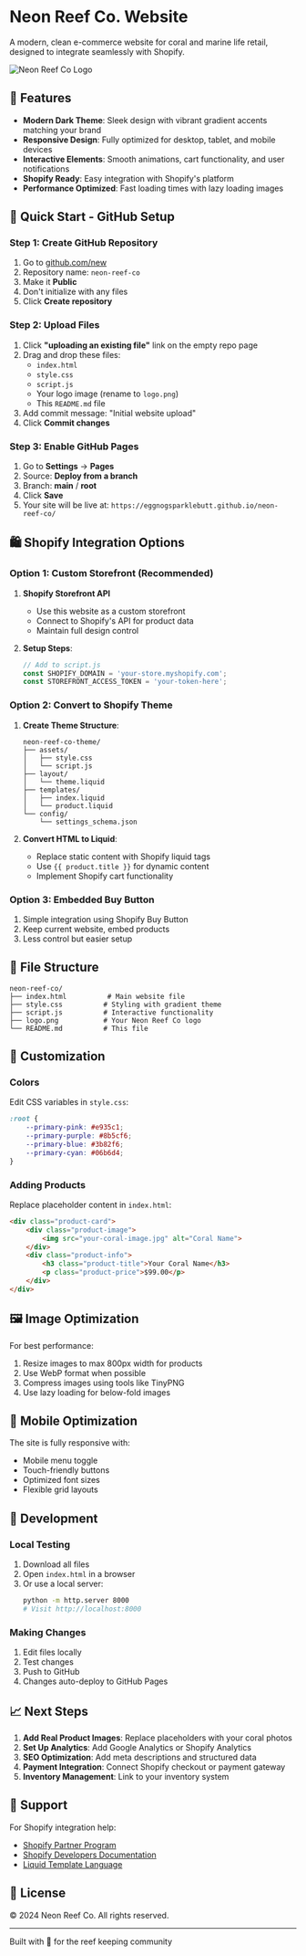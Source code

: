 # Neon Reef Co. Website

A modern, clean e-commerce website for coral and marine life retail, designed to integrate seamlessly with Shopify.

![Neon Reef Co Logo](logo.png)

## 🌊 Features

- **Modern Dark Theme**: Sleek design with vibrant gradient accents matching your brand
- **Responsive Design**: Fully optimized for desktop, tablet, and mobile devices
- **Interactive Elements**: Smooth animations, cart functionality, and user notifications
- **Shopify Ready**: Easy integration with Shopify's platform
- **Performance Optimized**: Fast loading times with lazy loading images

## 🚀 Quick Start - GitHub Setup

### Step 1: Create GitHub Repository

1. Go to [github.com/new](https://github.com/new)
2. Repository name: `neon-reef-co`
3. Make it **Public**
4. Don't initialize with any files
5. Click **Create repository**

### Step 2: Upload Files

1. Click **"uploading an existing file"** link on the empty repo page
2. Drag and drop these files:
   - `index.html`
   - `style.css`
   - `script.js`
   - Your logo image (rename to `logo.png`)
   - This `README.md` file
3. Add commit message: "Initial website upload"
4. Click **Commit changes**

### Step 3: Enable GitHub Pages

1. Go to **Settings** → **Pages**
2. Source: **Deploy from a branch**
3. Branch: **main** / **root**
4. Click **Save**
5. Your site will be live at: `https://eggnogsparklebutt.github.io/neon-reef-co/`

## 🛍️ Shopify Integration Options

### Option 1: Custom Storefront (Recommended)

1. **Shopify Storefront API**
   - Use this website as a custom storefront
   - Connect to Shopify's API for product data
   - Maintain full design control

2. **Setup Steps**:
   ```javascript
   // Add to script.js
   const SHOPIFY_DOMAIN = 'your-store.myshopify.com';
   const STOREFRONT_ACCESS_TOKEN = 'your-token-here';
   ```

### Option 2: Convert to Shopify Theme

1. **Create Theme Structure**:
   ```
   neon-reef-co-theme/
   ├── assets/
   │   ├── style.css
   │   └── script.js
   ├── layout/
   │   └── theme.liquid
   ├── templates/
   │   ├── index.liquid
   │   └── product.liquid
   └── config/
       └── settings_schema.json
   ```

2. **Convert HTML to Liquid**:
   - Replace static content with Shopify liquid tags
   - Use `{{ product.title }}` for dynamic content
   - Implement Shopify cart functionality

### Option 3: Embedded Buy Button

1. Simple integration using Shopify Buy Button
2. Keep current website, embed products
3. Less control but easier setup

## 📁 File Structure

```
neon-reef-co/
├── index.html          # Main website file
├── style.css          # Styling with gradient theme
├── script.js          # Interactive functionality
├── logo.png           # Your Neon Reef Co logo
└── README.md          # This file
```

## 🎨 Customization

### Colors
Edit CSS variables in `style.css`:
```css
:root {
    --primary-pink: #e935c1;
    --primary-purple: #8b5cf6;
    --primary-blue: #3b82f6;
    --primary-cyan: #06b6d4;
}
```

### Adding Products
Replace placeholder content in `index.html`:
```html
<div class="product-card">
    <div class="product-image">
        <img src="your-coral-image.jpg" alt="Coral Name">
    </div>
    <div class="product-info">
        <h3 class="product-title">Your Coral Name</h3>
        <p class="product-price">$99.00</p>
    </div>
</div>
```

## 🖼️ Image Optimization

For best performance:
1. Resize images to max 800px width for products
2. Use WebP format when possible
3. Compress images using tools like TinyPNG
4. Use lazy loading for below-fold images

## 📱 Mobile Optimization

The site is fully responsive with:
- Mobile menu toggle
- Touch-friendly buttons
- Optimized font sizes
- Flexible grid layouts

## 🔧 Development

### Local Testing
1. Download all files
2. Open `index.html` in a browser
3. Or use a local server:
   ```bash
   python -m http.server 8000
   # Visit http://localhost:8000
   ```

### Making Changes
1. Edit files locally
2. Test changes
3. Push to GitHub
4. Changes auto-deploy to GitHub Pages

## 📈 Next Steps

1. **Add Real Product Images**: Replace placeholders with your coral photos
2. **Set Up Analytics**: Add Google Analytics or Shopify Analytics
3. **SEO Optimization**: Add meta descriptions and structured data
4. **Payment Integration**: Connect Shopify checkout or payment gateway
5. **Inventory Management**: Link to your inventory system

## 🤝 Support

For Shopify integration help:
- [Shopify Partner Program](https://www.shopify.com/partners)
- [Shopify Developers Documentation](https://shopify.dev/)
- [Liquid Template Language](https://shopify.dev/docs/themes/liquid)

## 📄 License

© 2024 Neon Reef Co. All rights reserved.

---

Built with 💙 for the reef keeping community 